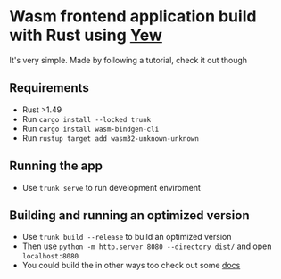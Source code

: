 # Wasm frontend application build with Rust using [Yew](https://yew.rs/)

It's very simple. Made by following a tutorial, check it out though

## Requirements
- Rust >1.49
- Run `cargo install --locked trunk`
- Run `cargo install wasm-bindgen-cli`
- Run `rustup target add wasm32-unknown-unknown`

## Running the app
- Use `trunk serve` to run development enviroment

## Building and running an optimized version 
- Use `trunk build --release` to build an optimized version
- Then use `python -m http.server 8080 --directory dist/` and open `localhost:8080`
- You could build the in other ways too check out some [docs](https://yew.rs/getting-started/project-setup#comparison)
